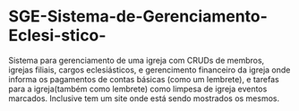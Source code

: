 # SGE-Sistema-de-Gerenciamento-Eclesi-stico-
Sistema para gerenciamento de uma igreja com CRUDs de membros, igrejas filiais, cargos eclesiásticos, e gerencimento financeiro da igreja onde informa os pagamentos de contas básicas (como um lembrete), e tarefas para a igreja(também como lembrete) como limpesa de igreja eventos marcados. Inclusive tem um site onde está sendo mostrados os mesmos.
